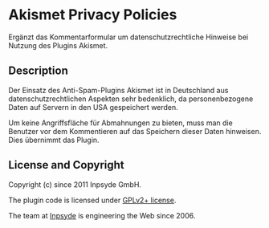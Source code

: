 # Akismet Privacy Policies
Ergänzt das Kommentarformular um datenschutzrechtliche Hinweise bei Nutzung des Plugins Akismet.

## Description
Der Einsatz des Anti-Spam-Plugins Akismet ist in Deutschland aus datenschutzrechtlichen Aspekten sehr bedenklich, da personenbezogene Daten auf Servern in den USA gespeichert werden.

Um keine Angriffsfläche für Abmahnungen zu bieten, muss man die Benutzer vor dem Kommentieren auf das Speichern dieser Daten hinweisen. Dies übernimmt das Plugin.

## License and Copyright

Copyright (c) since 2011 Inpsyde GmbH.

The plugin code is licensed under [GPLv2+ license](https://github.com/inpsyde/Akismet-Privacy-Policies/blob/master/LICENSE).

The team at [Inpsyde](https://inpsyde.com) is engineering the Web since 2006.
